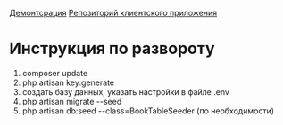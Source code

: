 
[Демонтсрация](https://books.prod3.dsxack.com/)
[Репозиторий клиентского приложения](http://books.prod3.dsxack.com/)

# Инструкция по развороту 
1. composer update
2. php artisan key:generate
3. создать базу данных, указать настройки в файле .env
4. php artisan migrate --seed
5. php artisan db:seed --class=BookTableSeeder (по необходимости)

